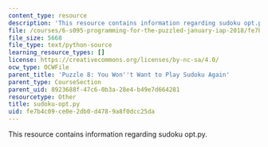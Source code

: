 ```yaml
---
content_type: resource
description: 'This resource contains information regarding sudoku opt.py. '
file: /courses/6-s095-programming-for-the-puzzled-january-iap-2018/fe7b4c09ce0e2db0d4789a8f0dcc25da_sudoku-opt.py
file_size: 5668
file_type: text/python-source
learning_resource_types: []
license: https://creativecommons.org/licenses/by-nc-sa/4.0/
ocw_type: OCWFile
parent_title: 'Puzzle 8: You Won''t Want to Play Sudoku Again'
parent_type: CourseSection
parent_uid: 8923688f-47c6-0b3a-28e4-b49e7d664281
resourcetype: Other
title: sudoku-opt.py
uid: fe7b4c09-ce0e-2db0-d478-9a8f0dcc25da
---
```

This resource contains information regarding sudoku opt.py. 